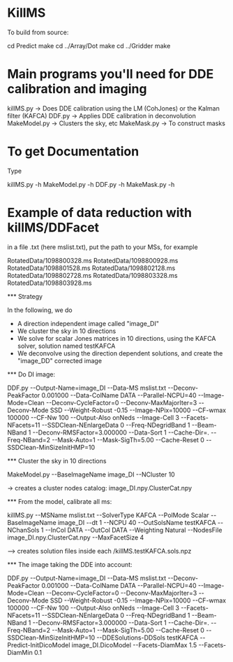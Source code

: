 


# KillMS

To build from source:

cd Predict
make
cd ../Array/Dot
make
cd ../Gridder
make

# Main programs you'll need for DDE calibration and imaging

killMS.py -> Does DDE calibration using the LM (CohJones) or the Kalman filter (KAFCA)
DDF.py -> Applies DDE calibration in deconvolution
MakeModel.py -> Clusters the sky, etc
MakeMask.py -> To construct masks

# To get Documentation

Type

killMS.py -h
MakeModel.py -h
DDF.py -h
MakeMask.py -h




# Example of data reduction with killMS/DDFacet

in a file .txt (here mslist.txt), put the path to your MSs, for example

RotatedData/1098800328.ms
RotatedData/1098800928.ms
RotatedData/1098801528.ms
RotatedData/1098802128.ms
RotatedData/1098802728.ms
RotatedData/1098803328.ms
RotatedData/1098803928.ms

*** Strategy

In the following, we do
- A direction independent image called "image_DI"
- We cluster the sky in 10 directions
- We solve for scalar Jones matrices in 10 directions, using the KAFCA solver, solution named testKAFCA
- We deconvolve using the direction dependent solutions, and create the "image_DD" corrected image

*** Do DI image:

DDF.py --Output-Name=image_DI --Data-MS mslist.txt --Deconv-PeakFactor 0.001000 --Data-ColName DATA --Parallel-NCPU=40 --Image-Mode=Clean --Deconv-CycleFactor=0 --Deconv-MaxMajorIter=3 --Deconv-Mode SSD --Weight-Robust -0.15 --Image-NPix=10000 --CF-wmax 100000 --CF-Nw 100 --Output-Also onNeds --Image-Cell 3 --Facets-NFacets=11 --SSDClean-NEnlargeData 0 --Freq-NDegridBand 1 --Beam-NBand 1 --Deconv-RMSFactor=3.000000 --Data-Sort 1 --Cache-Dir=. --Freq-NBand=2 --Mask-Auto=1 --Mask-SigTh=5.00 --Cache-Reset 0 --SSDClean-MinSizeInitHMP=10

*** Cluster the sky in 10 directions

MakeModel.py --BaseImageName image_DI --NCluster 10

-> creates a cluster nodes catalog: image_DI.npy.ClusterCat.npy 

*** From the model, calibrate all ms:

killMS.py --MSName mslist.txt --SolverType KAFCA --PolMode Scalar --BaseImageName image_DI --dt 1 --NCPU 40 --OutSolsName testKAFCA --NChanSols 1 --InCol DATA --OutCol DATA --Weighting Natural --NodesFile image_DI.npy.ClusterCat.npy --MaxFacetSize 4

--> creates solution files inside each <MS>/killMS.testKAFCA.sols.npz

*** The image taking the DDE into account:

DDF.py --Output-Name=image_DI --Data-MS mslist.txt --Deconv-PeakFactor 0.001000 --Data-ColName DATA --Parallel-NCPU=40 --Image-Mode=Clean --Deconv-CycleFactor=0 --Deconv-MaxMajorIter=3 --Deconv-Mode SSD --Weight-Robust -0.15 --Image-NPix=10000 --CF-wmax 100000 --CF-Nw 100 --Output-Also onNeds --Image-Cell 3 --Facets-NFacets=11 --SSDClean-NEnlargeData 0 --Freq-NDegridBand 1 --Beam-NBand 1 --Deconv-RMSFactor=3.000000 --Data-Sort 1 --Cache-Dir=. --Freq-NBand=2 --Mask-Auto=1 --Mask-SigTh=5.00 --Cache-Reset 0 --SSDClean-MinSizeInitHMP=10 --DDESolutions-DDSols testKAFCA --Predict-InitDicoModel image_DI.DicoModel --Facets-DiamMax 1.5 --Facets-DiamMin 0.1
